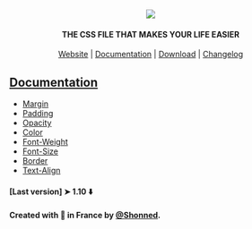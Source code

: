 <h1 align="center">
  <a href="https://shonned.github.io/tools-css/"><img src="https://i.ibb.co/B49nkwB/banner.png" /></a>
  <br>
</h1>

<h4 align="center"><b>THE CSS FILE THAT MAKES YOUR LIFE EASIER</b></h4>

<p align="center">
  <a href="https://shonned.github.io/tools-css/">Website</a>&nbsp;|&nbsp;<a href="#documentation">Documentation</a>&nbsp;|&nbsp;<a href="https://github.com/Shonned/GETTools/releases">Download</a>&nbsp;|&nbsp;<a href="CHANGELOG.md">Changelog</a>
</p>
  
## [Documentation](https://shonned.github.io/tools-css/doc.html)

* [Margin](https://shonned.github.io/tools-css/doc.html#Margin)
* [Padding](https://shonned.github.io/tools-css/doc.html#Padding)
* [Opacity](https://shonned.github.io/tools-css/doc.html#Opacity)
* [Color](https://shonned.github.io/tools-css/doc.html#Color)
* [Font-Weight](https://shonned.github.io/tools-css/doc.html#FW)
* [Font-Size](https://shonned.github.io/tools-css/doc.html#FS)
* [Border](https://shonned.github.io/tools-css/doc.html#B)
* [Text-Align](https://shonned.github.io/tools-css/doc.html#TA)

#### [Last version] ➤ 1.10 ⬇️
#### Created with 🥖 in France by [@Shonned](https://github.com/Shonned/).
